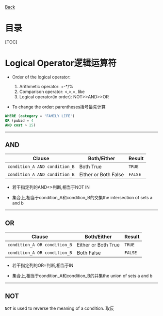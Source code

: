 [Back](/index.md)

# 目录
[TOC]

# Logical Operator逻辑运算符

- Order of the logical operator:
    1. Arithmetic operator: +-*/%
    2. Comparison operator: <,>,=, like
    3. Logical operator(in order): NOT>>AND>>OR

- To change the order: parentheses括号最先计算

```sql
WHERE (category = 'FAMILY LIFE')
OR (pubid = 4
AND cost > 15)

```

***

## AND

|Clause|Both/Either|Result|
|---|---|---|
|`condition_A AND condition_B`|Both True|`TRUE`|
|`condition_A AND condition_B`|Either or Both False|`FALSE`|

- 若干指定列的AND<>判断,相当于NOT IN

- 集合上,相当于condition_A和condition_B的交集the intersection of sets a and b

***

## OR

|Clause|Both/Either|Result|
|---|---|---|
|`condition_A OR condition_B`|Either or Both True|`TRUE`|
|`condition_A OR condition_B`|Both False|`FALSE`|

- 若干指定列的OR=判断,相当于IN

- 集合上,相当于condition_A和condition_B的并集the union of sets a and b

***

## NOT

`NOT` is used to reverse the meaning of a condition.
取反


